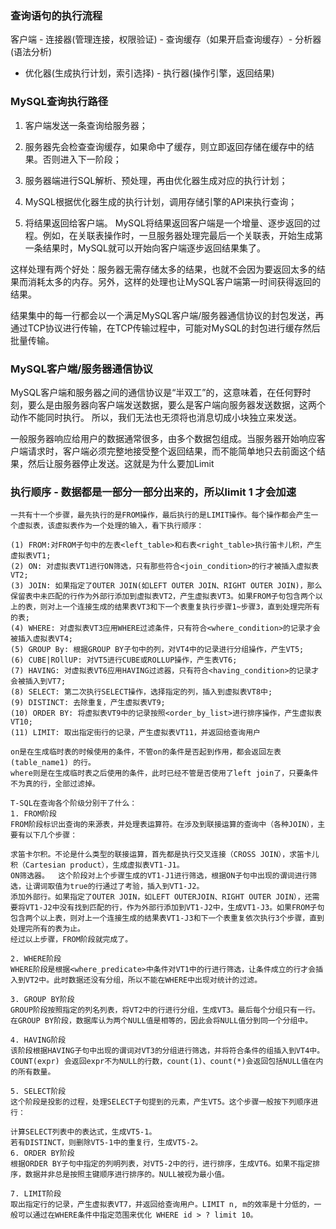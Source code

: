 ### 查询语句的执行流程

客户端 - 连接器(管理连接，权限验证) - 查询缓存（如果开启查询缓存）- 分析器(语法分析) 

- 优化器(生成执行计划，索引选择) - 执行器(操作引擎，返回结果)


### MySQL查询执行路径

1. 客户端发送一条查询给服务器；

2. 服务器先会检查查询缓存，如果命中了缓存，则立即返回存储在缓存中的结果。否则进入下一阶段；

3. 服务器端进行SQL解析、预处理，再由优化器生成对应的执行计划；

4. MySQL根据优化器生成的执行计划，调用存储引擎的API来执行查询；

5. 将结果返回给客户端。
MySQL将结果返回客户端是一个增量、逐步返回的过程。例如，在关联表操作时，一旦服务器处理完最后一个关联表，开始生成第一条结果时，MySQL就可以开始向客户端逐步返回结果集了。

这样处理有两个好处：服务器无需存储太多的结果，也就不会因为要返回太多的结果而消耗太多的内存。另外，这样的处理也让MySQL客户端第一时间获得返回的结果。

结果集中的每一行都会以一个满足MySQL客户端/服务器通信协议的封包发送，再通过TCP协议进行传输，在TCP传输过程中，可能对MySQL的封包进行缓存然后批量传输。




### MySQL客户端/服务器通信协议
MySQL客户端和服务器之间的通信协议是“半双工”的，这意味着，在任何野时刻，要么是由服务器向客户端发送数据，要么是客户端向服务器发送数据，这两个动作不能同时执行。
所以，我们无法也无须将也消息切成小块独立来发送。

一般服务器响应给用户的数据通常很多，由多个数据包组成。当服务器开始响应客户端请求时，客户端必须完整地接受整个返回结果，而不能简单地只去前面这个结果，然后让服务器停止发送。这就是为什么要加Limit




### 执行顺序 - 数据都是一部分一部分出来的，所以limit 1 才会加速
    一共有十一个步骤，最先执行的是FROM操作，最后执行的是LIMIT操作。每个操作都会产生一个虚拟表，该虚拟表作为一个处理的输入，看下执行顺序：
    
    (1) FROM:对FROM子句中的左表<left_table>和右表<right_table>执行笛卡儿积，产生虚拟表VT1;
    (2) ON: 对虚拟表VT1进行ON筛选，只有那些符合<join_condition>的行才被插入虚拟表VT2;
    (3) JOIN: 如果指定了OUTER JOIN(如LEFT OUTER JOIN、RIGHT OUTER JOIN)，那么保留表中未匹配的行作为外部行添加到虚拟表VT2，产生虚拟表VT3。如果FROM子句包含两个以上的表，则对上一个连接生成的结果表VT3和下一个表重复执行步骤1~步骤3，直到处理完所有的表;
    (4) WHERE: 对虚拟表VT3应用WHERE过滤条件，只有符合<where_condition>的记录才会被插入虚拟表VT4;
    (5) GROUP By: 根据GROUP BY子句中的列，对VT4中的记录进行分组操作，产生VT5;
    (6) CUBE|ROllUP: 对VT5进行CUBE或ROLLUP操作，产生表VT6;
    (7) HAVING: 对虚拟表VT6应用HAVING过滤器，只有符合<having_condition>的记录才会被插入到VT7;
    (8) SELECT: 第二次执行SELECT操作，选择指定的列，插入到虚拟表VT8中;
    (9) DISTINCT: 去除重复，产生虚拟表VT9;
    (10) ORDER BY: 将虚拟表VT9中的记录按照<order_by_list>进行排序操作，产生虚拟表VT10;
    (11) LIMIT: 取出指定街行的记录，产生虚拟表VT11，并返回给查询用户
    
    on是在生成临时表的时候使用的条件，不管on的条件是否起到作用，都会返回左表 (table_name1) 的行。
    where则是在生成临时表之后使用的条件，此时已经不管是否使用了left join了，只要条件不为真的行，全部过滤掉。
    
    T-SQL在查询各个阶级分别干了什么： 
    1. FROM阶段
    FROM阶段标识出查询的来源表，并处理表运算符。在涉及到联接运算的查询中（各种JOIN），主要有以下几个步骤：
    
    求笛卡尔积。不论是什么类型的联接运算，首先都是执行交叉连接（CROSS JOIN），求笛卡儿积（Cartesian product），生成虚拟表VT1-J1。
    ON筛选器。  这个阶段对上个步骤生成的VT1-J1进行筛选，根据ON子句中出现的谓词进行筛选，让谓词取值为true的行通过了考验，插入到VT1-J2。
    添加外部行。如果指定了OUTER JOIN，如LEFT OUTERJOIN、RIGHT OUTER JOIN），还需要将VT1-J2中没有找到匹配的行，作为外部行添加到VT1-J2中，生成VT1-J3。如果FROM子句包含两个以上表，则对上一个连接生成的结果表VT1-J3和下一个表重复依次执行3个步骤，直到处理完所有的表为止。
    经过以上步骤，FROM阶段就完成了。
    
    2. WHERE阶段
    WHERE阶段是根据<where_predicate>中条件对VT1中的行进行筛选，让条件成立的行才会插入到VT2中。此时数据还没有分组，所以不能在WHERE中出现对统计的过滤。
    
    3. GROUP BY阶段
    GROUP阶段按照指定的列名列表，将VT2中的行进行分组，生成VT3。最后每个分组只有一行。在GROUP BY阶段，数据库认为两个NULL值是相等的，因此会将NULL值分到同一个分组中。
    
    4. HAVING阶段
    该阶段根据HAVING子句中出现的谓词对VT3的分组进行筛选，并将符合条件的组插入到VT4中。COUNT(expr) 会返回expr不为NULL的行数，count(1)、count(*)会返回包括NULL值在内的所有数量。
    
    5. SELECT阶段
    这个阶段是投影的过程，处理SELECT子句提到的元素，产生VT5。这个步骤一般按下列顺序进行：
    
    计算SELECT列表中的表达式，生成VT5-1。
    若有DISTINCT，则删除VT5-1中的重复行，生成VT5-2。
    6. ORDER BY阶段
    根据ORDER BY子句中指定的列明列表，对VT5-2中的行，进行排序，生成VT6。如果不指定排序，数据并非总是按照主键顺序进行排序的。NULL被视为最小值。
    
    7. LIMIT阶段
    取出指定行的记录，产生虚拟表VT7，并返回给查询用户。LIMIT n, m的效率是十分低的，一般可以通过在WHERE条件中指定范围来优化 WHERE id > ? limit 10。